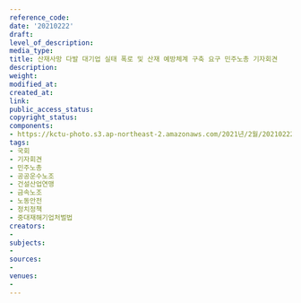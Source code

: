 ```yaml
---
reference_code: 
date: '20210222'
draft: 
level_of_description: 
media_type: 
title: 산재사망 다발 대기업 실태 폭로 및 산재 예방체계 구축 요구 민주노총 기자회견
description: 
weight: 
modified_at: 
created_at: 
link: 
public_access_status: 
copyright_status: 
components:
- https://kctu-photo.s3.ap-northeast-2.amazonaws.com/2021년/2월/20210222-산재사망+다발+대기업+실태+폭로+및+산재+예방체계+구축+요구+민주노총+기자회견_국회_기자회견_민주노총_공공운수노조_건설산업연맹_금속노조_노동안전_정치정책_중대재해기업처벌법/_5D42487.jpg
tags:
- 국회
- 기자회견
- 민주노총
- 공공운수노조
- 건설산업연맹
- 금속노조
- 노동안전
- 정치정책
- 중대재해기업처벌법
creators:
- 
subjects:
- 
sources:
- 
venues:
- 
---
```

